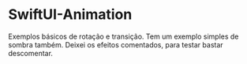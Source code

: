 # SwiftUI-Animation
Exemplos básicos de rotação e transição. Tem um exemplo simples de sombra também.
Deixei os efeitos comentados, para testar bastar descomentar.
